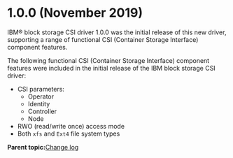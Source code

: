# 1.0.0 \(November 2019\)

IBM® block storage CSI driver 1.0.0 was the initial release of this new driver, supporting a range of functional CSI \(Container Storage Interface\) component features.

The following functional CSI \(Container Storage Interface\) component features were included in the initial release of the IBM block storage CSI driver:

-   CSI parameters:
    -   Operator
    -   Identity
    -   Controller
    -   Node
-   RWO \(read/write once\) access mode
-   Both `xfs` and `Ext4` file system types

**Parent topic:**[Change log](csi_rn_changelog.md)

